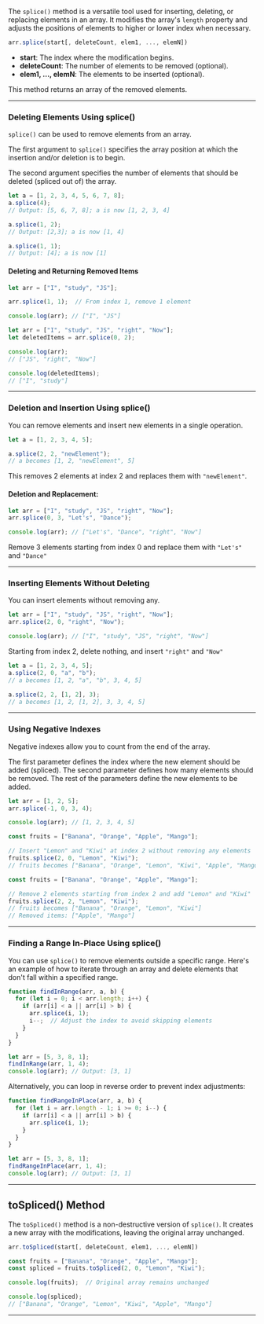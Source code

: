 
The `splice()` method is a versatile tool used for inserting, deleting, or replacing elements in an array. It modifies the array's `length` property and adjusts the positions of elements to higher or lower index when necessary.

```js
arr.splice(start[, deleteCount, elem1, ..., elemN])
```

- **start**: The index where the modification begins.
- **deleteCount**: The number of elements to be removed (optional).
- **elem1, ..., elemN**: The elements to be inserted (optional).

This method returns an array of the removed elements.

---

### Deleting Elements Using splice()

`splice()` can be used to remove elements from an array.

The first argument to `splice()` specifies the array position at which the insertion and/or deletion is to begin.

The second argument specifies the number of elements that should be deleted (spliced out of) the array.

```js
let a = [1, 2, 3, 4, 5, 6, 7, 8];
a.splice(4);
// Output: [5, 6, 7, 8]; a is now [1, 2, 3, 4]

a.splice(1, 2);
// Output: [2,3]; a is now [1, 4]

a.splice(1, 1);
// Output: [4]; a is now [1]
```

#### Deleting and Returning Removed Items

```js
let arr = ["I", "study", "JS"];

arr.splice(1, 1);  // From index 1, remove 1 element

console.log(arr); // ["I", "JS"]
```

```js
let arr = ["I", "study", "JS", "right", "Now"];
let deletedItems = arr.splice(0, 2);

console.log(arr); 
// ["JS", "right", "Now"]

console.log(deletedItems); 
// ["I", "study"]
```

---

### Deletion and Insertion Using splice()

You can remove elements and insert new elements in a single operation.

```js
let a = [1, 2, 3, 4, 5];

a.splice(2, 2, "newElement");
// a becomes [1, 2, "newElement", 5]
```
This removes 2 elements at index 2 and replaces them with `"newElement"`.

#### Deletion and Replacement:

```js
let arr = ["I", "study", "JS", "right", "Now"];
arr.splice(0, 3, "Let's", "Dance");

console.log(arr); // ["Let's", "Dance", "right", "Now"]
```
Remove 3 elements starting from index 0 and replace them with `"Let's"` and `"Dance"`

---

### Inserting Elements Without Deleting

You can insert elements without removing any.

```js
let arr = ["I", "study", "JS", "right", "Now"];
arr.splice(2, 0, "right", "Now");

console.log(arr); // ["I", "study", "JS", "right", "Now"]
```
Starting from index 2, delete nothing, and insert `"right"` and `"Now"`

```js
let a = [1, 2, 3, 4, 5];
a.splice(2, 0, "a", "b");
// a becomes [1, 2, "a", "b", 3, 4, 5]

a.splice(2, 2, [1, 2], 3);
// a becomes [1, 2, [1, 2], 3, 3, 4, 5]
```


---

### Using Negative Indexes

Negative indexes allow you to count from the end of the array.

The first parameter defines the index where the new element should be added (spliced). The second parameter defines how many elements should be removed. The rest of the parameters define the new elements to be added.

```js
let arr = [1, 2, 5];
arr.splice(-1, 0, 3, 4);

console.log(arr); // [1, 2, 3, 4, 5]
```

```js
const fruits = ["Banana", "Orange", "Apple", "Mango"];

// Insert "Lemon" and "Kiwi" at index 2 without removing any elements
fruits.splice(2, 0, "Lemon", "Kiwi");
// fruits becomes ["Banana", "Orange", "Lemon", "Kiwi", "Apple", "Mango"]
```

```js
const fruits = ["Banana", "Orange", "Apple", "Mango"];

// Remove 2 elements starting from index 2 and add "Lemon" and "Kiwi"
fruits.splice(2, 2, "Lemon", "Kiwi");
// fruits becomes ["Banana", "Orange", "Lemon", "Kiwi"]
// Removed items: ["Apple", "Mango"]
```

---

### Finding a Range In-Place Using splice()

You can use `splice()` to remove elements outside a specific range. Here's an example of how to iterate through an array and delete elements that don't fall within a specified range.

```js
function findInRange(arr, a, b) {
  for (let i = 0; i < arr.length; i++) {
    if (arr[i] < a || arr[i] > b) {
      arr.splice(i, 1);
      i--;  // Adjust the index to avoid skipping elements
    }
  }
}

let arr = [5, 3, 8, 1];
findInRange(arr, 1, 4);
console.log(arr); // Output: [3, 1]
```

Alternatively, you can loop in reverse order to prevent index adjustments:

```js
function findRangeInPlace(arr, a, b) {
  for (let i = arr.length - 1; i >= 0; i--) {
    if (arr[i] < a || arr[i] > b) {
      arr.splice(i, 1);
    }
  }
}

let arr = [5, 3, 8, 1];
findRangeInPlace(arr, 1, 4);
console.log(arr); // Output: [3, 1]
```

---

## toSpliced() Method

The `toSpliced()` method is a non-destructive version of `splice()`. It creates a new array with the modifications, leaving the original array unchanged.

```js
arr.toSpliced(start[, deleteCount, elem1, ..., elemN])
```

```js
const fruits = ["Banana", "Orange", "Apple", "Mango"];
const spliced = fruits.toSpliced(2, 0, "Lemon", "Kiwi");

console.log(fruits);  // Original array remains unchanged

console.log(spliced); 
// ["Banana", "Orange", "Lemon", "Kiwi", "Apple", "Mango"]
```

---

